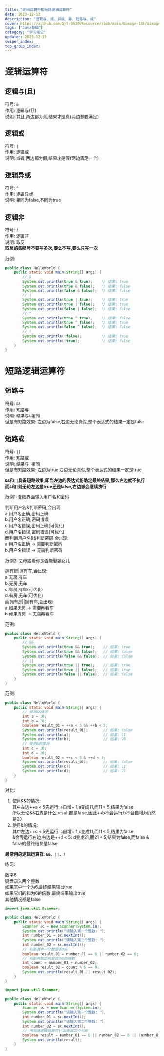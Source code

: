 ```yaml
---
title: "逻辑运算符和短路逻辑运算符"
date: 2023-12-12
description: "逻辑与、或、异或、非、短路与、或"
cover: https://github.com/Gjt-9520/Resource/blob/main/Aimage-135/Aimage33.jpg?raw=true
tags: ["Java基础"]
category: "学习笔记"
updated: 2023-12-13
swiper_index:
top_group_index:
---
```


# 逻辑运算符

## 逻辑与(且)

符号: `&`  
作用: 逻辑与(且)  
说明: 并且,两边都为真,结果才是真(两边都要满足)   

## 逻辑或

符号: `|`  
作用: 逻辑或  
说明: 或者,两边都为假,结果才是假(两边满足一个)  

## 逻辑异或

符号: `^`  
作用: 逻辑异或  
说明: 相同为false,不同为true  

## 逻辑非

符号: `!`  
作用: 逻辑非  
说明: 取反  
**取反的感叹号不要写多次,要么不写,要么只写一次**  

范例: 

```java
public class HelloWorld {
    public static void main(String[] args) {
        // &
        System.out.println(true & true);    // 结果: true
        System.out.println(true & false);   // 结果: false
        System.out.println(false & false);  // 结果: false
        // |
        System.out.println(true | true);    // 结果: true
        System.out.println(true | false);   // 结果: true
        System.out.println(false | false);  // 结果: false
        // ^
        System.out.println(true ^ true);    // 结果: false
        System.out.println(true ^ false);   // 结果: true
        System.out.println(false ^ false);  // 结果: false
        // !
        System.out.println(!false);         // 结果: true
        System.out.println(!true);          // 结果: false
    }
}
```

# 短路逻辑运算符

## 短路与  

符号: `&&`  
作用: 短路与  
说明: 结果与`&`相同  
但是有短路效果: 左边为false,右边无论真假,整个表达式的结果一定是false  

## 短路或
 
符号: `||`  
作用: 短路或  
说明: 结果与`|`相同  
但是有短路效果: 左边为true,右边无论真假,整个表达式的结果一定是true  

**`&&`和`||`具备短路效果,即当左边的表达式能确定最终结果,那么右边就不执行**  
**而`&`和`|`则无论左边是true还是false,右边都会继续执行**  

范例1: 登陆界面输入用户名和密码  

判断用户名&判断密码,会出现:   
a.用户名正确,密码正确  
b.用户名正确,密码错误  
c.用户名错误,密码正确(可优化)  
d.用户名错误,密码错误(可优化)  
而判断用户名&&判断密码,会出现:   
a.用户名正确 -> 需要判断密码  
b.用户名错误 -> 无需判断密码  

范例2: 丈母娘看你是否能娶她女儿   

拥有房|拥有车,会出现:   
a.无房,有车   
b.无房,无车  
c.有房,有车(可优化)  
d.有房,无车(可优化)   
而拥有房||拥有车,会出现:   
a.如果无房 -> 需要再看车  
b.如果有房 -> 无需再看车   
  
范例: 

```java
public class HelloWorld {
    public static void main(String[] args) {
        // &&
        System.out.println(true && true);    // 结果: true
        System.out.println(true && false);   // 结果: false
        System.out.println(false && false);  // 结果: false
        // ||
        System.out.println(true || true);    // 结果: true
        System.out.println(true || false);   // 结果: true
        System.out.println(false || false);  // 结果: false
    }
}
```

范例: 

```java
public class HelloWorld {
    public static void main(String[] args) {
        // 使用&&情况
        int a = 10;
        int b = 20;
        boolean result_01 = ++a < 5 && ++b < 5;
        System.out.println(result_01);       // 结果: false
        System.out.println(a);               // 结果: 11
        System.out.println(b);               // 结果: 20
        // 使用&的情况
        int c = 10;
        int d = 20;
        boolean result_02 = ++c < 5 & ++d < 5;
        System.out.println(result_02);       // 结果: false
        System.out.println(c);               // 结果: 11
        System.out.println(d);               // 结果: 21
    }
}
```

对比: 
1. 使用&&的情况:   
其中左边++a < 5先运行: a自增+ 1,a变成11,而11 < 5,结果为false  
所以无论&&右边是什么,result都是false,因此++b不会运行,b不会自增,b仍然是20  
2. 使用&的情况:   
其中左边++c < 5先运行: c自增+ 1,c变成11,而11 < 5,结果为false  
&会再运行右边,右边是++d < 5: d变成21,而21 < 5,结果为false,而false & false的最终结果是false  

**最常用的逻辑运算符: `&&`、`||`、`!`**  

练习: 

数字6  
键盘录入两个整数  
如果其中一个为6,最终结果输出true  
如果它们的和为6的倍数,最终结果输出true  
其他情况都是false  

```java
import java.util.Scanner;

public class HelloWorld {
    public static void main(String[] args) {
        Scanner sc = new Scanner(System.in);
        System.out.println("请输入第一个整数: ");
        int number_01 = sc.nextInt();
        System.out.println("请输入第二个整数: ");
        int number_02 = sc.nextInt();
        // 判断其中一个数是否为6
        boolean result_01 = number_01 == 6 || number_02 == 6;
        // 判断两数之和是否为6的倍数
        int count = number_01 + number_02;
        boolean result_02 = count % 6 == 0;
        System.out.println(result_01 || result_02);
    }
}
```

```java
import java.util.Scanner;

public class HelloWorld {
    public static void main(String[] args) {
        Scanner sc = new Scanner(System.in);
        System.out.println("请输入第一个整数: ");
        int number_01 = sc.nextInt();
        System.out.println("请输入第二个整数: ");
        int number_02 = sc.nextInt();
        // 用短路逻辑运算符||去连接三个判断
        boolean result = number_01 == 6 || number_02 == 6 || (number_01 + number_02) % 6 == 0;
        System.out.println(result);
    }
}
```
